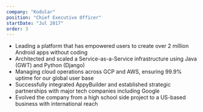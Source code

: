 ```yaml
---
company: "Kodular"
position: "Chief Executive Officer"
startDate: "Jul 2017"
order: 3
---
```


- Leading a platform that has empowered users to create over 2 million Android apps without coding
- Architected and scaled a Service-as-a-Service infrastructure using Java (GWT) and Python (Django)
- Managing cloud operations across GCP and AWS, ensuring 99.9% uptime for our global user base
- Successfully integrated AppyBuilder and established strategic partnerships with major tech companies including Google
- Evolved the company from a high school side project to a US-based business with international reach
